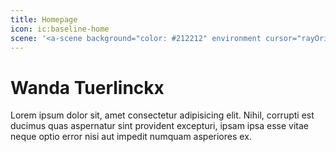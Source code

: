 ```yaml
---
title: Homepage
icon: ic:baseline-home
scene: '<a-scene background="color: #212212" environment cursor="rayOrigin: mouse; fuse: false" raycaster="objects: .raycastable" info-message="htmlSrc: #messageText"> <a-assets> <a-asset-item id="messageText" src="message.html"></a-asset-item> <!-- Image source: http://www.ghibli.jp/works/kazetachinu/#frame&gid=1&pid=1 Image author: Studio Ghibli --> <img id="kazetachinu" src="https://cdn.aframe.io/examples/ui/kazetachinu.jpg" crossorigin="anonymous"/> <img id="kazetachinuPoster" src="https://cdn.aframe.io/examples/ui/kazetachinuPoster.jpg" crossorigin="anonymous"/> <!-- Image source: http://www.ghibli.jp/works/ponyo/#frame&gid=1&pid=36 Image author: Studio Ghibli --> <img id="ponyo" src="https://cdn.aframe.io/examples/ui/ponyo.jpg" crossorigin="anonymous"/> <img id="ponyoPoster" src="https://cdn.aframe.io/examples/ui/ponyoPoster.jpg" crossorigin="anonymous"/> <!-- Image source: http://www.ghibli.jp/works/karigurashi/#frame&gid=1&pid=32 Image author: Studio Ghibli --> <img id="karigurashi" src="https://cdn.aframe.io/examples/ui/karigurashi.jpg" crossorigin="anonymous"/> <img id="karigurashiPoster" src="https://cdn.aframe.io/examples/ui/karigurashiPoster.jpg" crossorigin="anonymous"/> <a-mixin id="frame" geometry="primitive: plane; width: 0.5783552; height: 0.8192" material="color: white; shader: flat" animation__scale="property: scale; to: 1.2 1.2 1.2; dur: 200; startEvents: mouseenter" animation__scale_reverse="property: scale; to: 1 1 1; dur: 200; startEvents: mouseleave" ></a-mixin> <a-mixin id="poster" geometry="primitive: plane; width: 0.544768; height: 0.786432" material="color: white; shader: flat" material="shader: flat" position="0 0 0.005" ></a-mixin> <a-mixin id="movieImage" geometry="primitive: plane; width: 1.5; height: 0.81" material="src: #ponyo; shader: flat; transparent: true" position="0 0.495 0.002"></a-mixin></a-assets><a-entity id="background" position="0 0 0" geometry="primitive: sphere; radius: 2.0" material="color: red; side: back; shader: flat" scale="0.001 0.001 0.001" visible="false" class="raycastable"></a-entity><a-entity camera="active: true" look-controls wasd-controls position="0 1.6 0" touchEnabled: false; mouseEnabled: false"><a-entity id="fadeBackground" geometry="primitive: sphere; radius: 2.5" material="color: black; side: back; shader: flat; transparent: true; opacity: 0.6" visible="false"> </a-entity> </a-entity> <!-- Hand controls --><a-entity id="leftHand" laser-controls="hand: left" raycaster="objects: .raycastable"></a-entity><a-entity id="rightHand" laser-controls="hand: right" raycaster="objects: .raycastable" line="color: #118A7E"></a-entity><a-entity id="ui" position="0 1.6 -2.5"> <!-- Poster menu --> <a-entity id="menu" highlight> <a-entity id="karigurashiButton" position="-0.8 0 0" mixin="frame" class="raycastable menu-button"> <a-entity material="src: #karigurashiPoster;" mixin="poster"></a-entity></a-entity><a-entity id="kazetachinuButton" position="0 0 0" mixin="frame" class="raycastable menu-button"><a-entity material="src: #kazetachinuPoster" mixin="poster"></a-entity></a-entity><a-entity id="ponyoButton" position="0.8 0 0" mixin="frame" class="raycastable menu-button">  <a-entity material="src: #ponyoPoster" mixin="poster"></a-entity></a-entity></a-entity><!-- Info panel of the selected movie. --><a-entity id="infoPanel" position="0 0 0.5" info-panel visible="false" scale="0.001 0.001 0.001" geometry="primitive: plane; width: 1.5; height: 1.8" material="color: #333333; shader: flat; transparent: false" class="raycastable"> <a-entity id="ponyoMovieImage" mixin="movieImage" material="src: #ponyo" visible="false"></a-entity> <a-entity id="kazetachinuMovieImage" mixin="movieImage" material="src: #kazetachinu" visible="false"></a-entity> <a-entity id="karigurashiMovieImage" mixin="movieImage" material="src: #karigurashi" visible="false"></a-entity> <a-entity id="movieTitle" position="-0.68 -0.1 0" text="shader: msdf; anchor: left; width: 1.5; font: https://cdn.aframe.io/examples/ui/Viga-Regular.json;  white; value: Ponyo (2003)"></a-entity><a-entity id="movieDescription" position="-0.68 -0.2 0" text="baseline: top; shader: msdf; anchor: left; font: https://cdn.aframe.io/examples/ui/Viga-Regular.json;  white; value: Lorem ipsum dolor sit amet, consectetur adipiscing elit, sed do eiusmod tempor incididunt ut  et dolore magna aliqua. Ut enim ad minim veniam, quis nostrud exercitation ullamco laboris nisi ut aliquip commodo consequat. Duis aute irure dolor in reprehenderit in voluptate velit esse cillum dolore eu fugiat pariatur. Excepteur sint occaecat cupidatat non proident, sunt in culpa qui officia deserunt mollit anim  laborum."></a-entity></a-entity></a-entity></a-scene>'
---
```


# Wanda Tuerlinckx

Lorem ipsum dolor sit, amet consectetur adipisicing elit. Nihil, corrupti est ducimus quas aspernatur sint provident excepturi, ipsam ipsa esse vitae neque optio error nisi aut impedit numquam asperiores ex.
